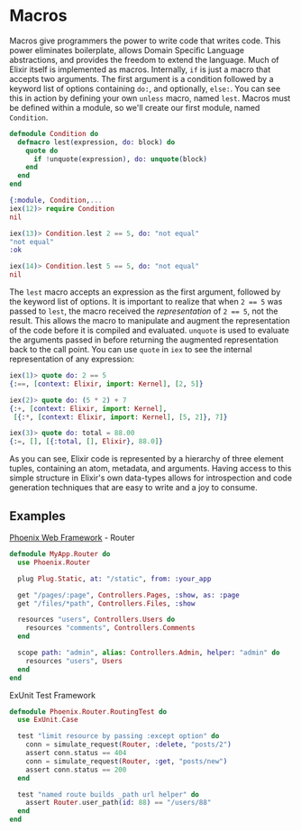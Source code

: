 # Macros

Macros give programmers the power to write code that writes code. This power eliminates boilerplate, allows Domain Specific Language abstractions, and provides the freedom to extend the language. Much of Elixir itself is implemented as macros. Internally, `if` is just a macro that accepts two arguments. The first argument is a condition followed by a keyword list of options containing `do:`, and optionally, `else:`. You can see this in action by defining your own `unless` macro, named `lest`. Macros must be defined within a module, so we'll create our first module, named `Condition`.

```elixir
defmodule Condition do
  defmacro lest(expression, do: block) do
    quote do
      if !unquote(expression), do: unquote(block)
    end
  end
end

{:module, Condition,...
iex(12)> require Condition
nil

iex(13)> Condition.lest 2 == 5, do: "not equal"
"not equal"
:ok

iex(14)> Condition.lest 5 == 5, do: "not equal"
nil
```

The `lest` macro accepts an expression as the first argument, followed by the keyword list of options. It is important to realize that when `2 == 5` was passed to `lest`, the macro received the *representation* of `2 == 5`, not the result. This allows the macro to manipulate and augment the representation of the code before it is compiled and evaluated. `unquote` is used to evaluate the arguments passed in before returning the augmented representation back to the call point. You can use `quote` in `iex` to see the internal representation of any expression:

```elixir
iex(1)> quote do: 2 == 5
{:==, [context: Elixir, import: Kernel], [2, 5]}

iex(2)> quote do: (5 * 2) + 7
{:+, [context: Elixir, import: Kernel],
 [{:*, [context: Elixir, import: Kernel], [5, 2]}, 7]}

iex(3)> quote do: total = 88.00
{:=, [], [{:total, [], Elixir}, 88.0]}
```

As you can see, Elixir code is represented by a hierarchy of three element tuples, containing an atom, metadata, and arguments. Having access to this simple structure in Elixir's own data-types allows for introspection and code generation techniques that are easy to write and a joy to consume.


## Examples
[Phoenix Web Framework](https://github.com/phoenixframework/phoenix) - Router
```elixir
defmodule MyApp.Router do
  use Phoenix.Router

  plug Plug.Static, at: "/static", from: :your_app

  get "/pages/:page", Controllers.Pages, :show, as: :page
  get "/files/*path", Controllers.Files, :show

  resources "users", Controllers.Users do
    resources "comments", Controllers.Comments
  end

  scope path: "admin", alias: Controllers.Admin, helper: "admin" do
    resources "users", Users
  end
end
```

ExUnit Test Framework
```elixir
defmodule Phoenix.Router.RoutingTest do
  use ExUnit.Case

  test "limit resource by passing :except option" do
    conn = simulate_request(Router, :delete, "posts/2")
    assert conn.status == 404
    conn = simulate_request(Router, :get, "posts/new")
    assert conn.status == 200
  end

  test "named route builds _path url helper" do
    assert Router.user_path(id: 88) == "/users/88"
  end
end
```
